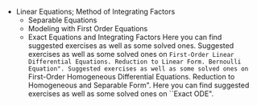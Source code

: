 * Linear Equations; Method of Integrating Factors
  * Separable Equations
  * Modeling with First Order Equations
  * Exact Equations and Integrating Factors
Here you can find suggested exercises as well as some solved ones.
Suggested exercises as well as some solved ones on ``First-Order Linear
Differential Equations. Reduction to Linear Form. Bernoulli Equation".
Suggested exercises as well as some solved ones on ``First-Order Homogeneous
Differential Equations. Reduction to Homogeneous and Separable Form".
Here you can find suggested exercises as well as some solved ones on ``Exact
ODE".
